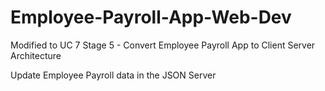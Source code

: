 # Employee-Payroll-App-Web-Dev

Modified to UC 7 Stage 5 - Convert Employee Payroll App to Client Server Architecture

Update Employee Payroll data in the JSON Server